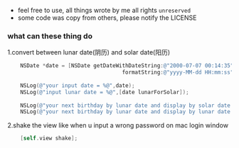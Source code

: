 - feel free to use, all things wrote by me all rights ```unreserved```
- some code was copy from others, please notify the LICENSE

### what can these thing do
1.convert between lunar date(阴历) and solar date(阳历)

``` objective-c
    NSDate *date = [NSDate getDateWithDateString:@"2000-07-07 00:14:35"   
                                    formatString:@"yyyy-MM-dd HH:mm:ss"];
                                    
    NSLog(@"your input date = %@",date);
    NSLog(@"input lunar date = %@",[date lunarForSolar]);
    
    NSLog(@"your next birthday by lunar date and display by solar date = %@",[date nextLunarBirthDateWithSolarDate]);
    NSLog(@"your next birthday by lunar date and display by lunar date = %@",[[date nextLunarBirthDateWithSolarDate]lunarForSolar]);
```

2.shake the view like when u input a wrong password on mac login window

``` objective-c
    [self.view shake];
```
